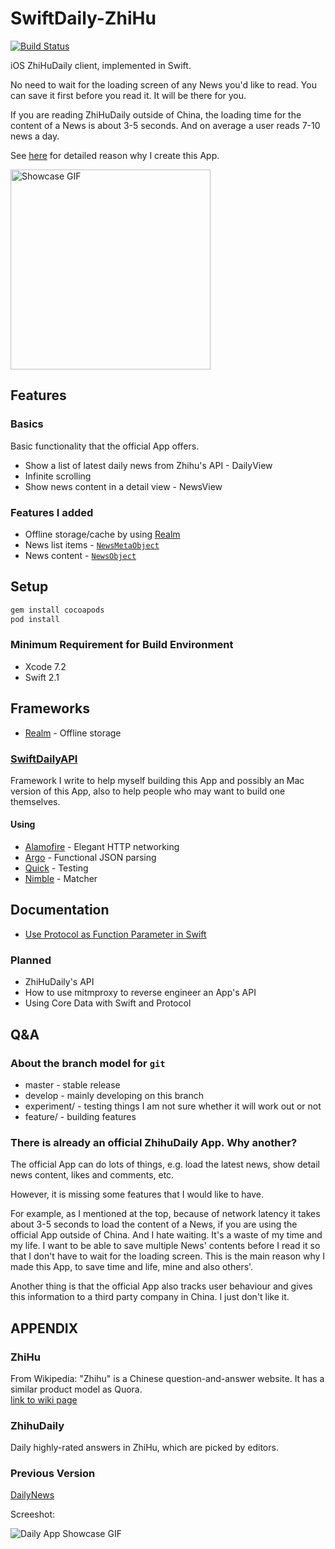 # SwiftDaily-ZhiHu

[![Build Status](https://travis-ci.org/NicholasTD07/Swift-ZHI.svg?branch=develop)](https://travis-ci.org/NicholasTD07/Swift-ZHI)

iOS ZhiHuDaily client, implemented in Swift.

No need to wait for the loading screen of any News you'd like to read. You can
save it first before you read it. It will be there for you.

If you are reading ZhiHuDaily outside of China, the loading time for the content
of a News is about 3-5 seconds.  And on average a user reads 7-10 news a day.

See [here](#user-content-there-is-already-an-official-zhihudaily-app-why-another) for detailed reason why I create this App.

<img src="https://dl.dropboxusercontent.com/u/212792226/SwiftDaily-ZhiHu-1.2.0.gif" alt="Showcase GIF" width="320">

## Features

### Basics

Basic functionality that the official App offers.

* Show a list of latest daily news from Zhihu's API - DailyView
 * Infinite scrolling
* Show news content in a detail view - NewsView

### Features I added

* Offline storage/cache by using [Realm]
 * News list items - [`NewsMetaObject`](./SwiftDaily-ZhiHu/Models/RealmModels.swift)
 * News content    - [`NewsObject`](./SwiftDaily-ZhiHu/Models/RealmModels.swift)

## Setup

```sh
gem install cocoapods
pod install
```

### Minimum Requirement for Build Environment

* Xcode 7.2
* Swift 2.1

## Frameworks

* [Realm] - Offline storage

### [SwiftDailyAPI]

Framework I write to help myself building this App and possibly an Mac version
of this App, also to help people who may want to build one themselves.

#### Using

* [Alamofire] - Elegant HTTP networking
* [Argo]      - Functional JSON parsing
* [Quick]     - Testing
* [Nimble]    - Matcher

## Documentation

* [Use Protocol as Function Parameter in Swift](http://dev.nicktd.com/tldr/2015/06/08/use-protocol-in-swift-as-function-parameter.html)

### Planned

* ZhiHuDaily's API
* How to use mitmproxy to reverse engineer an App's API
* Using Core Data with Swift and Protocol

## Q&A

### About the branch model for `git`

* master        - stable release
* develop       - mainly developing on this branch
* experiment/   - testing things I am not sure whether it will work out or not
* feature/      - building features

### There is already an official ZhihuDaily App. Why another?

The official App can do lots of things, e.g. load the latest news, show detail news content, likes and comments, etc.

However, it is missing some features that I would like to have.

For example, as I mentioned at the top, because of network latency it takes
about 3-5 seconds to load the content of a News, if you are using the official
App outside of China. And I hate waiting. It's a waste of my time and my life. I
want to be able to save multiple News' contents before I read it so that I don't
have to wait for the loading screen. This is the main reason why I made this
App, to save time and life, mine and also others'.

Another thing is that the official App also tracks user behaviour and gives this
information to a third party company in China. I just don't like it.

## APPENDIX

### ZhiHu

From Wikipedia:
"Zhihu" is a Chinese question-and-answer website. It has a similar product model as Quora.
<br>
[link to wiki page](http://en.wikipedia.org/wiki/Zhihu)

### ZhihuDaily

Daily highly-rated answers in ZhiHu, which are picked by editors.

### Previous Version

[DailyNews](https://github.com/NicholasTD07/ios-playgrounds/tree/all-merged/ios8-restkit-zhihu)

Screeshot:

![Daily App Showcase GIF](https://dl.dropboxusercontent.com/u/212792226/zhihu-daily-v1-take-3.gif)

[Alamofire]: https://github.com/Alamofire/Alamofire
[Argo]: https://github.com/thoughtbot/Argo
[Quick]: https://github.com/Quick/Quick
[Nimble]: https://github.com/Quick/Nimble
[SwiftDailyAPI]: https://github.com/NicholasTD07/SwiftDailyAPI
[Realm]: https://realm.io
